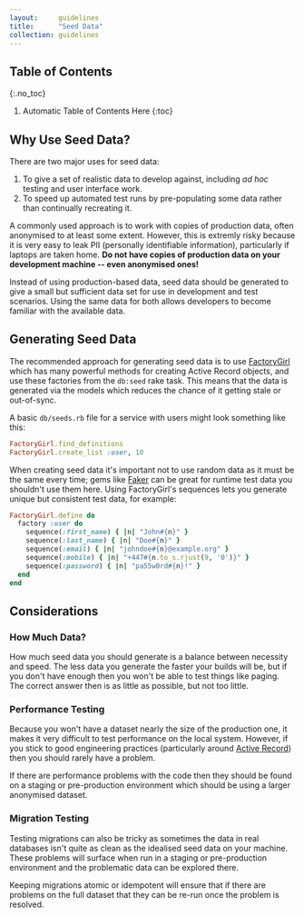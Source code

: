 ```yaml
---
layout:     guidelines
title:      "Seed Data"
collection: guidelines
---
```


## Table of Contents
{:.no_toc}

1. Automatic Table of Contents Here
{:toc}

## Why Use Seed Data?

There are two major uses for seed data:

1. To give a set of realistic data to develop against, including _ad hoc_ testing and user interface work.
2. To speed up automated test runs by pre-populating some data rather than continually recreating it.

A commonly used approach is to work with copies of production data, often anonymised to at least some extent. However, this is extremly risky because it is very easy to leak PII (personally identifiable information), particularly if laptops are taken home. **Do not have copies of production data on your development machine -- even anonymised ones!**

Instead of using production-based data, seed data should be generated to give a small but sufficient data set for use in development and test scenarios. Using the same data for both allows developers to become familiar with the available data.

## Generating Seed Data

The recommended approach for generating seed data is to use [FactoryGirl](https://github.com/thoughtbot/factory_girl) which has many powerful methods for creating Active Record objects, and use these factories from the `db:seed` rake task. This means that the data is generated via the models which reduces the chance of it getting stale or out-of-sync.

A basic `db/seeds.rb` file for a service with users might look something like this:

```ruby
FactoryGirl.find_definitions
FactoryGirl.create_list :user, 10
```

When creating seed data it's important not to use random data as it must be the same every time; gems like [Faker](https://github.com/stympy/faker) can be great for runtime test data you shouldn't use them here. Using FactoryGirl's sequences lets you generate unique but consistent test data, for example:

```ruby
FactoryGirl.define do
  factory :user do
    sequence(:first_name) { |n| "John#{n}" }
    sequence(:last_name) { |n| "Doe#{n}" }
    sequence(:email) { |n| "johndoe#{n}@example.org" }
    sequence(:mobile) { |n| "+447#{n.to_s.rjust(9, '0')}" }
    sequence(:password) { |n| "pa55w0rd#{n}!" }
  end
end
```

## Considerations

### How Much Data?

How much seed data you should generate is a balance between necessity and speed. The less data you generate the faster your builds will be, but if you don't have enough then you won't be able to test things like paging. The correct answer then is as little as possible, but not too little.

### Performance Testing

Because you won't have a dataset nearly the size of the production one, it makes it very difficult to test performance on the local system. However, if you stick to good engineering practices (particularly around [Active Record](/guidelines/active-record)) then you should rarely have a problem.

If there are performance problems with the code then they should be found on a staging or pre-production environment which should be using a larger anonymised dataset.

### Migration Testing

Testing migrations can also be tricky as sometimes the data in real databases isn't quite as clean as the idealised seed data on your machine. These problems will surface when run in a staging or pre-production environment and the problematic data can be explored there.

Keeping migrations atomic or idempotent will ensure that if there are problems on the full dataset that they can be re-run once the problem is resolved.
